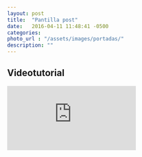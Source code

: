 ```yaml
---
layout: post
title:  "Pantilla post"
date:   2016-04-11 11:48:41 -0500
categories:  
photo_url : "/assets/images/portadas/"
description: ""
---
```



## Videotutorial

<iframe class="video-youtube" src="https://www.youtube.com/embed/vsiNGsh5NW8?rel=0&amp;showinfo=0&amp;controls=1" frameborder="0" allowfullscreen></iframe>